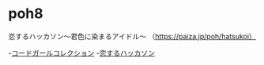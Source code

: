 # poh8
恋するハッカソン〜君色に染まるアイドル〜 （https://paiza.jp/poh/hatsukoi）

-[コードガールコレクション](codegirl.png)
-[恋するハッカソン](poh8.png)

